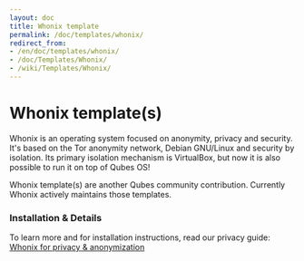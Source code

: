 ```yaml
---
layout: doc
title: Whonix template
permalink: /doc/templates/whonix/
redirect_from:
- /en/doc/templates/whonix/
- /doc/Templates/Whonix/
- /wiki/Templates/Whonix/
---
```


Whonix template(s)
==================

Whonix is an operating system focused on anonymity, privacy and security. It's
based on the Tor anonymity network, Debian GNU/Linux and security by isolation.
Its primary isolation mechanism is VirtualBox, but now it is also possible to
run it on top of Qubes OS!

Whonix template(s) are another Qubes community contribution. Currently Whonix actively maintains those templates.

### Installation & Details

To learn more and for installation instructions, read our privacy guide: [Whonix for privacy & anonymization](/doc/whonix/)
